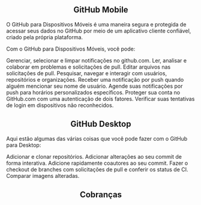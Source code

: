 <h2 align=center> GitHub Mobile </h2 

O GitHub para Dispositivos Móveis é uma maneira segura e protegida de acessar seus dados no GitHub por meio de um aplicativo cliente confiável, criado pela própria plataforma.

Com o GitHub para Dispositivos Móveis, você pode:

Gerenciar, selecionar e limpar notificações no github.com.
Ler, analisar e colaborar em problemas e solicitações de pull.
Editar arquivos nas solicitações de pull.
Pesquisar, navegar e interagir com usuários, repositórios e organizações.
Receber uma notificação por push quando alguém mencionar seu nome de usuário.
Agende suas notificações por push para horários personalizados específicos.
Proteger sua conta no GitHub.com com uma autenticação de dois fatores.
Verificar suas tentativas de login em dispositivos não reconhecidos.

<h2 align=center> GitHub Desktop </h2 
O aplicativo facilita a colaboração entre você e sua equipe e o compartilhamento de boas práticas do Git e do GitHub dentro da sua equipe.

Aqui estão algumas das várias coisas que você pode fazer com o GitHub para Desktop:

Adicionar e clonar repositórios.
Adicionar alterações ao seu commit de forma interativa.
Adicione rapidamente coautores ao seu commit.
Fazer o checkout de branches com solicitações de pull e conferir os status de CI.
Comparar imagens alteradas.

<h2 align=center> Cobranças </h2 
